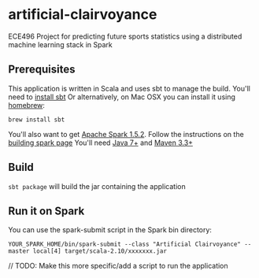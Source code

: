 # artificial-clairvoyance
ECE496 Project for predicting future sports statistics using a distributed machine learning stack in Spark

## Prerequisites
This application is written in Scala and uses sbt to manage the build. You'll need to [install sbt](http://www.scala-sbt.org/)
Or alternatively, on Mac OSX you can install it using [homebrew](http://brew.sh/):
```
brew install sbt
```

You'll also want to get [Apache Spark 1.5.2](http://spark.apache.org/docs/1.5.2/index.html).
Follow the instructions on the [building spark page](http://spark.apache.org/docs/1.5.2/building-spark.html)
You'll need [Java 7+](http://www.java.com/) and [Maven 3.3+](https://maven.apache.org/)

## Build
`sbt package` will build the jar containing the application

## Run it on Spark
You can use the spark-submit script in the Spark bin directory:
```
YOUR_SPARK_HOME/bin/spark-submit --class "Artificial Clairvoyance" --master local[4] target/scala-2.10/xxxxxxx.jar
```
// TODO: Make this more specific/add a script to run the application
